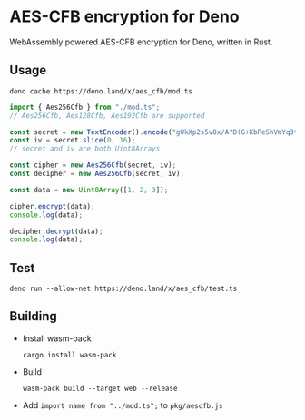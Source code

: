 # AES-CFB encryption for Deno

WebAssembly powered AES-CFB encryption for Deno, written in Rust.

## Usage

    deno cache https://deno.land/x/aes_cfb/mod.ts


```typescript
import { Aes256Cfb } from "./mod.ts";
// Aes256Cfb, Aes128Cfb, Aes192Cfb are supported

const secret = new TextEncoder().encode("gUkXp2s5v8x/A?D(G+KbPeShVmYq3t6w");
const iv = secret.slice(0, 16);
// secret and iv are both Uint8Arrays

const cipher = new Aes256Cfb(secret, iv);
const decipher = new Aes256Cfb(secret, iv);

const data = new Uint8Array([1, 2, 3]);

cipher.encrypt(data);
console.log(data);

decipher.decrypt(data);
console.log(data);
```

## Test

    deno run --allow-net https://deno.land/x/aes_cfb/test.ts

## Building

- Install wasm-pack
  
      cargo install wasm-pack

- Build

      wasm-pack build --target web --release

- Add `import name from "../mod.ts";` to `pkg/aescfb.js`
